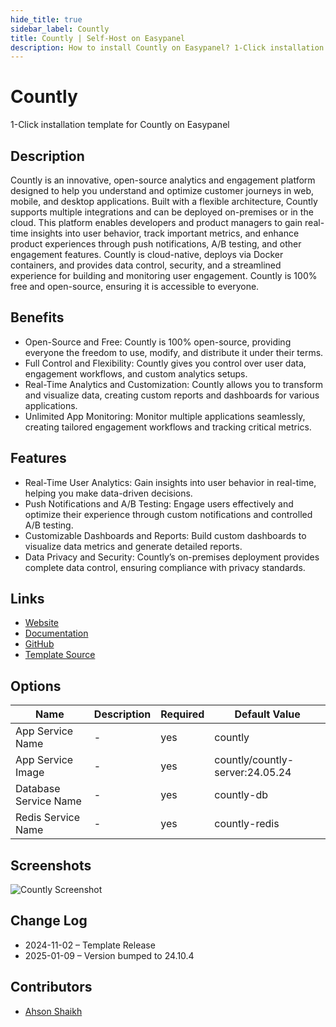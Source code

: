 ```yaml
---
hide_title: true
sidebar_label: Countly
title: Countly | Self-Host on Easypanel
description: How to install Countly on Easypanel? 1-Click installation template for Countly on Easypanel
---
```


<!-- generated -->

# Countly

1-Click installation template for Countly on Easypanel

## Description

Countly is an innovative, open-source analytics and engagement platform designed to help you understand and optimize customer journeys in web, mobile, and desktop applications. Built with a flexible architecture, Countly supports multiple integrations and can be deployed on-premises or in the cloud. This platform enables developers and product managers to gain real-time insights into user behavior, track important metrics, and enhance product experiences through push notifications, A/B testing, and other engagement features. Countly is cloud-native, deploys via Docker containers, and provides data control, security, and a streamlined experience for building and monitoring user engagement. Countly is 100% free and open-source, ensuring it is accessible to everyone.

## Benefits

- Open-Source and Free: Countly is 100% open-source, providing everyone the freedom to use, modify, and distribute it under their terms.
- Full Control and Flexibility: Countly gives you control over user data, engagement workflows, and custom analytics setups.
- Real-Time Analytics and Customization: Countly allows you to transform and visualize data, creating custom reports and dashboards for various applications.
- Unlimited App Monitoring: Monitor multiple applications seamlessly, creating tailored engagement workflows and tracking critical metrics.

## Features

- Real-Time User Analytics: Gain insights into user behavior in real-time, helping you make data-driven decisions.
- Push Notifications and A/B Testing: Engage users effectively and optimize their experience through custom notifications and controlled A/B testing.
- Customizable Dashboards and Reports: Build custom dashboards to visualize data metrics and generate detailed reports.
- Data Privacy and Security: Countly’s on-premises deployment provides complete data control, ensuring compliance with privacy standards.

## Links

- [Website](https://count.ly)
- [Documentation](https://docs.count.ly)
- [GitHub](https://github.com/countly/countly-server)
- [Template Source](https://github.com/easypanel-io/templates/tree/main/templates/countly)

## Options

Name | Description | Required | Default Value
-|-|-|-
App Service Name | - | yes | countly
App Service Image | - | yes | countly/countly-server:24.05.24
Database Service Name | - | yes | countly-db
Redis Service Name | - | yes | countly-redis

## Screenshots

![Countly Screenshot](./assets/screenshot.png)

## Change Log

- 2024-11-02 – Template Release
- 2025-01-09 – Version bumped to 24.10.4

## Contributors

- [Ahson Shaikh](https://github.com/Ahson-Shaikh)
